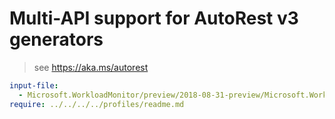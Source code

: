 # Multi-API support for AutoRest v3 generators

> see https://aka.ms/autorest

``` yaml $(enable-multi-api)
input-file:
  - Microsoft.WorkloadMonitor/preview/2018-08-31-preview/Microsoft.WorkloadMonitor.json
require: ../../../../profiles/readme.md
```
